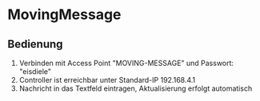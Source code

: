 # MovingMessage

## Bedienung

1. Verbinden mit Access Point "MOVING-MESSAGE" und Passwort: "eisdiele"
2. Controller ist erreichbar unter Standard-IP 192.168.4.1
3. Nachricht in das Textfeld eintragen, Aktualisierung erfolgt automatisch
